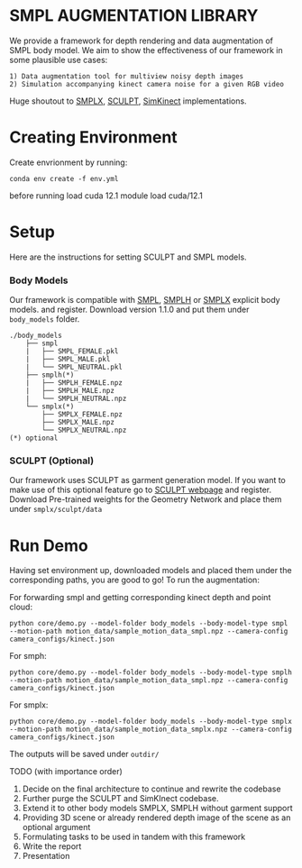 # SMPL AUGMENTATION LIBRARY 

We provide a framework for depth rendering and data augmentation of SMPL body model. We aim to show the effectiveness of our framework in some plausible use cases:

    1) Data augmentation tool for multiview noisy depth images
    2) Simulation accompanying kinect camera noise for a given RGB video 


Huge shoutout to [SMPLX](https://github.com/vchoutas/smplx), [SCULPT](https://github.com/soubhiksanyal/SCULPT_release), [SimKinect](https://github.com/ankurhanda/simkinect) implementations. 

# Creating Environment 

Create envrionment by running:

```conda env create -f env.yml```

before running load cuda 12.1
module load cuda/12.1

# Setup 

Here are the instructions for setting SCULPT and SMPL models.  

### Body Models 

Our framework is compatible with [SMPL](https://smpl.is.tue.mpg.de/), [SMPLH](https://mano.is.tue.mpg.de) or [SMPLX](https://smpl-x.is.tue.mpg.de/) explicit body models. and register. Download version 1.1.0 and put them under `body_models` folder. 

```
./body_models
    ├── smpl
    |   ├── SMPL_FEMALE.pkl
    |   ├── SMPL_MALE.pkl
    |   └── SMPL_NEUTRAL.pkl   
    ├── smplh(*) 
    |   ├── SMPLH_FEMALE.npz
    |   ├── SMPLH_MALE.npz
    |   └── SMPLH_NEUTRAL.npz
    └── smplx(*) 
        ├── SMPLX_FEMALE.npz
        ├── SMPLX_MALE.npz
        └── SMPLX_NEUTRAL.npz   
(*) optional
```

### SCULPT (Optional)

Our framework uses SCULPT as garment generation model. If you want to make use of this optional feature go to [SCULPT webpage](https://sculpt.is.tue.mpg.de/) and register. Download Pre-trained weights for the Geometry Network  and place them under `smplx/sculpt/data`

# Run Demo 

Having set environment up, downloaded models and placed them under the corresponding paths, you are good to go! To run the augmentation:
 
For forwarding smpl and getting corresponding kinect depth and point cloud: <br /> 
```
python core/demo.py --model-folder body_models --body-model-type smpl --motion-path motion_data/sample_motion_data_smpl.npz --camera-config camera_configs/kinect.json
``` 

For smph: <br /> 
```
python core/demo.py --model-folder body_models --body-model-type smplh --motion-path motion_data/sample_motion_data_smpl.npz --camera-config camera_configs/kinect.json
``` 

For smplx: <br /> 
```
python core/demo.py --model-folder body_models --body-model-type smplx --motion-path motion_data/sample_motion_data_smplx.npz --camera-config camera_configs/kinect.json
``` 

The outputs will be saved under `outdir/`


TODO (with importance order)

1) Decide on the final architecture to continue and rewrite the codebase
2) Further purge the SCULPT and SimKInect codebase.
3) Extend it to other body models SMPLX, SMPLH without garment support 
4) Providing 3D scene or already rendered depth image of the scene as an optional argument 
5) Formulating tasks to be used in tandem with this framework 
6) Write the report 
7) Presentation 
